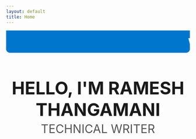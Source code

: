 ```yaml
---
layout: default
title: Home
---
```


<!-- Marquee Banner -->
<style>
.marquee-container {
  width: 100%;
  overflow: hidden;
  white-space: nowrap;
  background-color: #0077cc;
  color: white;
  padding: 1rem 0;
  font-size: 1.5rem;
  font-weight: bold;
  border-radius: 0 0 10px 10px;
}

.marquee-text {
  display: inline-block;
  padding-left: 100%;
  animation: marquee 10s linear infinite;
}

@keyframes marquee {
  0% { transform: translateX(0); }
  100% { transform: translateX(-100%); }
}

.hero {
  text-align: center;
  margin-top: 3rem;
}

.hero h1 {
  font-size: 3rem;
  margin-bottom: 0.3rem;
  font-weight: 700;
}

.hero h2 {
  font-size: 2rem;
  color: #555;
  margin-top: 0;
  font-weight: 400;
}
</style>

<div class="marquee-container">
  <div class="marquee-text">Welcome to My Professional Portfolio</div>
</div>

<div class="hero">
  <h1>HELLO, I'M RAMESH THANGAMANI</h1>
  <h2>TECHNICAL WRITER</h2>
</div>
